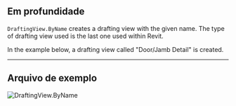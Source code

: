## Em profundidade
`DraftingView.ByName` creates a drafting view with the given name. The type of drafting view used is the last one used within Revit.

In the example below, a drafting view called "Door/Jamb Detail" is created.
___
## Arquivo de exemplo

![DraftingView.ByName](./Revit.Elements.Views.DraftingView.ByName_img.jpg)
